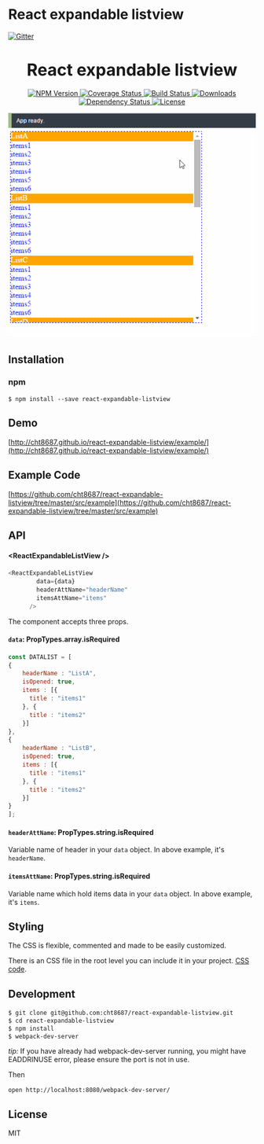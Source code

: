 # React expandable listview
[![Gitter](https://badges.gitter.im/Join%20Chat.svg)](https://gitter.im/cht8687/help)

<big><h1 align="center">React expandable listview</h1></big>

<p align="center">
  <a href="https://www.npmjs.com/package/react-expandable-listview">
    <img src="https://img.shields.io/npm/v/react-expandable-listview.svg?style=flat-square"
         alt="NPM Version">
  </a>

 <a href="https://coveralls.io/github/cht8687/react-expandable-listview?branch=master">
    <img src="https://coveralls.io/repos/cht8687/react-expandable-listview/badge.svg?branch=master&service=github" alt="Coverage Status" />
 </a>

  <a href="https://travis-ci.org/cht8687/react-expandable-listview">
    <img src="https://img.shields.io/travis/cht8687/react-expandable-listview.svg?style=flat-square"
         alt="Build Status">
  </a>

  <a href="https://npmjs.org/package/react-expandable-listview">
    <img src="http://img.shields.io/npm/dm/react-expandable-listview.svg?style=flat-square"
         alt="Downloads">
  </a>

  <a href="https://david-dm.org/cht8687/react-expandable-listview.svg">
    <img src="https://david-dm.org/cht8687/react-expandable-listview.svg?style=flat-square"
         alt="Dependency Status">
  </a>

  <a href="https://github.com/cht8687/react-expandable-listview/blob/master/LICENSE">
    <img src="https://img.shields.io/npm/l/react-expandable-listview.svg?style=flat-square"
         alt="License">
  </a>
</p>

<p align="center"><big>

</big></p>

![React expandable listview](src/example/react-expandable-listview.gif)

## Installation

### npm

```
$ npm install --save react-expandable-listview
```


## Demo

[http://cht8687.github.io/react-expandable-listview/example/](http://cht8687.github.io/react-expandable-listview/example/)

## Example Code

[https://github.com/cht8687/react-expandable-listview/tree/master/src/example](https://github.com/cht8687/react-expandable-listview/tree/master/src/example)

## API

#### &lt;ReactExpandableListView />

```js
<ReactExpandableListView 
        data={data} 
        headerAttName="headerName"
        itemsAttName="items" 
      />
```

The component accepts three props.

#### `data`: PropTypes.array.isRequired

```js
const DATALIST = [
{
 	headerName : "ListA",
 	isOpened: true,
    items : [{
      title : "items1"
    }, {
      title : "items2"
    }]
},
{
 	headerName : "ListB",
 	isOpened: true,
    items : [{
      title : "items1"
    }, {
      title : "items2"
    }]
}
];
```

#### `headerAttName`: PropTypes.string.isRequired

Variable name of header in your `data` object.
In above example, it's `headerName`.

#### `itemsAttName`: PropTypes.string.isRequired

Variable name which hold items data in your `data` object.
In above example, it's `items`.


## Styling

The CSS is flexible, commented and made to be easily customized.

There is an CSS file in the root level you can include it in your project.
[CSS code](react-expandable-listview/react-expandable-listview.css).



## Development

```
$ git clone git@github.com:cht8687/react-expandable-listview.git
$ cd react-expandable-listview
$ npm install
$ webpack-dev-server
```

*tip:* If you have already had webpack-dev-server running, you might have EADDRINUSE error, please ensure the port is not in use.

Then

```
open http://localhost:8080/webpack-dev-server/
```

## License

MIT
